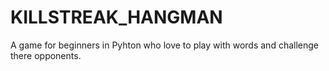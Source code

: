 # KILLSTREAK_HANGMAN
A game for beginners in Pyhton who love to play with words and challenge there opponents.
